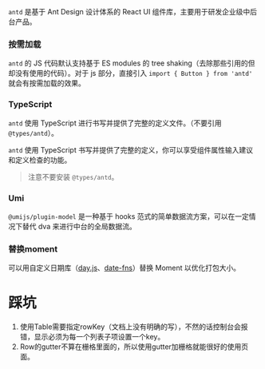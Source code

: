 `antd` 是基于 Ant Design 设计体系的 React UI 组件库，主要用于研发企业级中后台产品。

### 按需加载

`antd` 的 JS 代码默认支持基于 ES modules 的 tree shaking（去除那些引用的但却没有使用的代码）。对于 js 部分，直接引入 `import { Button } from 'antd'` 就会有按需加载的效果。

### TypeScript

`antd` 使用 TypeScript 进行书写并提供了完整的定义文件。（不要引用 `@types/antd`）。

`antd` 使用 TypeScript 书写并提供了完整的定义，你可以享受组件属性输入建议和定义检查的功能。

> 注意不要安装 `@types/antd`。

### Umi

`@umijs/plugin-model` 是一种基于 hooks 范式的简单数据流方案，可以在一定情况下替代 dva 来进行中台的全局数据流。

### 替换moment

可以用自定义日期库（[day.js](https://day.js.org/)、[date-fns](https://date-fns.org/)）替换 Moment 以优化打包大小。

# 踩坑

1. 使用Table需要指定rowKey（文档上没有明确的写），不然的话控制台会报错，显示必须为每一个列表子项设置一个key。
2. Row的gutter不算在栅格里面的，所以使用gutter加栅格就能很好的使用页面。